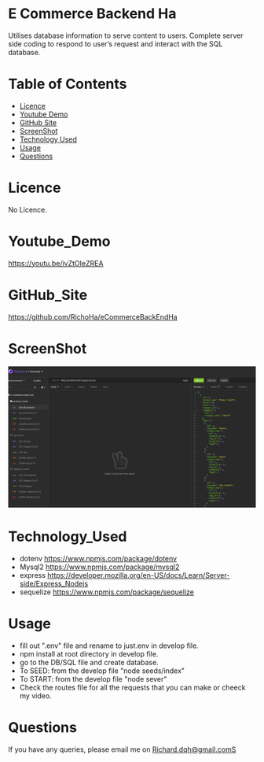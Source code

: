 # E Commerce Backend Ha

Utilises database information to serve content to users.
Complete server side coding to respond to user’s request and interact with the SQL database.

# Table of Contents
  * [Licence](#Licence)
  * [Youtube Demo](#Youtube_Demo)
  * [GitHub Site](#GitHub_Site)
  * [ScreenShot](#ScreenShot)
  * [Technology Used](#Technology_Used)
  * [Usage](#Usage)
  * [Questions](#Questions)

# Licence
No Licence.

# Youtube_Demo
https://youtu.be/ivZtOIeZREA

# GitHub_Site
https://github.com/RichoHa/eCommerceBackEndHa

# ScreenShot
![Application Screenshot](./Assets/snippet.PNG )

# Technology_Used
-   dotenv https://www.npmjs.com/package/dotenv
-   Mysql2 https://www.npmjs.com/package/mysql2
-   express https://developer.mozilla.org/en-US/docs/Learn/Server-side/Express_Nodejs
-   sequelize https://www.npmjs.com/package/sequelize

# Usage
- fill out ".env" file and rename to just.env in develop file.
- npm install at root directory in develop file.
- go to the DB/SQL file and create database.
- To SEED: from the develop file "node seeds/index"
- To START: from the develop file "node sever"
- Check the routes file for all the requests that you can make or cheeck my video.

# Questions
 If you have any queries, please email me on Richard.dqh@gmail.comS